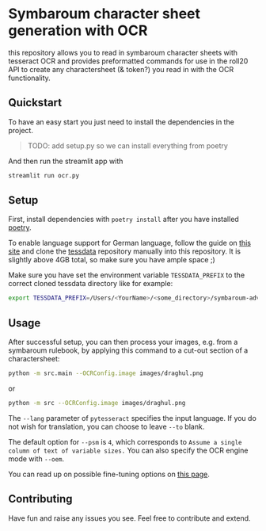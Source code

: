 # Symbaroum character sheet generation with OCR

this repository allows you to read in symbaroum character sheets with tesseract OCR and provides preformatted commands for use in the roll20 API to create any charactersheet (& token?) you read in with the OCR functionality.

## Quickstart

To have an easy start you just need to install the dependencies in the project.

>TODO: add setup.py so we can install everything from poetry

And then run the streamlit app with

```bash
streamlit run ocr.py
```

## Setup

First, install dependencies with `poetry install` after you have installed [poetry](https://python-poetry.org/docs/basic-usage/).

To enable language support for German language, follow the guide on [this site](https://pyimagesearch.com/2020/08/03/tesseract-ocr-for-non-english-languages/) and clone the [tessdata](https://github.com/tesseract-ocr/tessdata) repository manually into this repository. It is slightly above 4GB total, so make sure you have ample space ;)

Make sure you have set the environment variable `TESSDATA_PREFIX` to the correct  cloned tessdata directory like for example:

```bash
export TESSDATA_PREFIX=/Users/<YourName>/<some_directory>/symbaroum-adventures/tessdata
```

## Usage

After successful setup, you can then process your images, e.g. from a symbaroum rulebook, by applying this command to a cut-out section of a charactersheet:

```bash
python -m src.main --OCRConfig.image images/draghul.png
```

or

```bash
python -m src --OCRConfig.image images/draghul.png
```

The `--lang` parameter of `pytesseract` specifies the input language. If you do not wish for translation, you can choose to leave `--to` blank.

The default option for `--psm` is `4`, which corresponds to `Assume a single column of text of variable sizes.`
You can also specify the OCR engine mode with `--oem`.

You can read up on possible fine-tuning options on [this page](https://ai-facets.org/tesseract-ocr-best-practices/).

## Contributing

Have fun and raise any issues you see. Feel free to contribute and extend.
